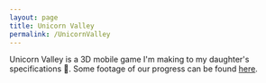 ```yaml
---
layout: page
title: Unicorn Valley
permalink: /UnicornValley
---
```


Unicorn Valley is a 3D mobile game I'm making to my daughter's specifications 😬. Some footage of our progress can be found [here](https://youtu.be/KydXLowJNQs).
